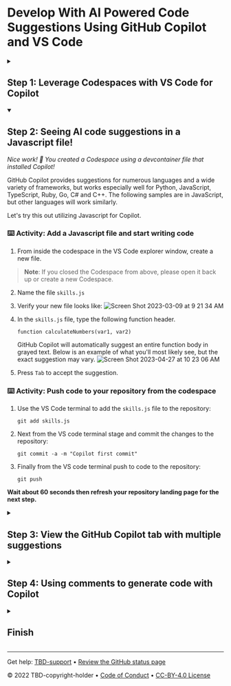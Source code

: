 # 	Develop With AI Powered Code Suggestions Using GitHub Copilot and VS Code

<!--step0

GitHub Copilot can help you code by offering autocomplete-style suggestions. You can learn how GitHub Copilot works, and what to consider while using GitHub Copilot. GitHub Copilot analyzes the context in the file you are editing, as well as related files, and offers suggestions from within your text editor. GitHub Copilot is powered by OpenAI Codex, a new AI system created by OpenAI.


- **Who this is for**: Developers, DevOps Engineers, Software development managers, Testers
- **What you'll learn**: How to install Copilot into a Codespace, accept suggestions from code, accept suggestions from comments
- **What you'll build**: Javascript files that will have code generated by Copilot AI for code and comment suggestions
- **Prerequisites**: To use GitHub Copilot you must have an active GitHub Copilot subscription. Sign up for 60 days free [Copilot](https://github.com/settings/copilot)
- **Timing**: This course is four steps long and can be completed in under an hour

<summary><h2> How to start this course!</h2></summary>
 
1. Above these instructions, click **Use this template**.
2. From the dropdown right-click **Create a new repository** and open the link in a new tab.
![Screen Shot 2023-03-07 at 9 28 54 AM](https://user-images.githubusercontent.com/26442605/223501605-e67051f7-50af-4ae0-a18f-6f733a8b6c62.png)
3. In the new tab, follow the prompts to create a new repository.
   - For owner, choose your personal account or an organization to host the repository.
   - We recommend creating a public repository—private repositories will use [Actions minutes](https://docs.github.com/en/billing/managing-billing-for-github-actions/about-billing-for-github-actions).
   ![Create a new repository](https://user-images.githubusercontent.com/1221423/169618722-406dc508-add4-4074-83f0-c7a7ad87f6f3.png)
4. After your new repository is created, wait about 20 seconds, then refresh the page. Follow the step-by-step instructions in the new repository's README.

endstep0-->

<details id=1>
<summary><h2>Step 1: Leverage Codespaces with VS Code for Copilot</h2></summary>

_Welcome to "	Develop With AI Powered Code Suggestions Using GitHub Copilot and VS Code"! :wave:_
 
GitHub Copilot is an AI pair programmer that helps you write code faster and with less work. It draws context from comments and code to suggest individual lines and whole functions instantly. GitHub Copilot is powered by OpenAI Codex, a generative pretrained language model created by OpenAI. 
 
**Copilot works with many code editors including VS Code, Visual Studio, JetBrains IDE and Neovim.**
 
Additionally GitHub Copilot is trained on all languages that appear in public repositories. For each language, the quality of suggestions you receive may depend on the volume and diversity of training data for that language.

Using Copilot inside a Codespace shows just how easy it is to get up and running with GitHub's suite of [Collaborative Coding](https://github.com/features#features-collaboration) tools.

 > **Note**
 > This skills exercise will focus on leveraging GitHub Codespace. It is recommended that you complete the GitHub skill, [Codespaces](https://github.com/skills/code-with-codespaces) before moving forward with this exercise.

### :keyboard: Activity: Enable Copilot inside a Codespace

**We recommend opening another browser tab to work through the following activities so you can keep these instructions open for reference.**
 
Before you open up a codespace on a repository, you can create a development container and define specific extenstions or configurations that will be used or installed in your codespace. Let's create this development container and add copilot to the list of extensions. 

1. Navigating back to your **Code** tab of your repository, click the **Add file** drop-down button, and then click `Create new file`.
1. Type or paste the following in the empty text field prompt to name your file.
   ```
   .devcontainer/devcontainer.json
   ```
1. In the body of the new **.devcontainer/devcontainer.json** file, add the following content:
   ```
   {
       // Name this configuration
       "name": "Codespace for Skills!",
       "customizations": {
           "vscode": {
               "extensions": [
                   "GitHub.copilot"
               ]
           }
       }
   }
   ```
1. Click **Commit changes** and then select **Commit changes directly to the `main` branch**.
1. Navigate back to the home page of your repository by clicking the **Code** tab located at the top left of the screen.
1. Click the **Code** button located in the middle of the page.
1. Click the **Codespaces** tab on the box that pops up.
1. Click the **Create codespace on main** button.

   **Wait about 2 minutes for the codespace to spin itself up.**

1. Verify your codespace is running. The browser should contain a VS Code web-based editor and a terminal should be present such as the below:
![Screen Shot 2023-03-09 at 9 09 07 AM](https://user-images.githubusercontent.com/26442605/224102962-d0222578-3f10-4566-856d-8d59f28fcf2e.png)
1. The `copilot` extension should show up in the VS Code extension list. Click the extensions sidebar tab. You should see the following:
![Screen Shot 2023-03-09 at 9 04 13 AM](https://user-images.githubusercontent.com/26442605/224102514-7d6d2f51-f435-401d-a529-7bae3ae3e511.png)
 
</details>

<details id=2 open>
<summary><h2>Step 2: Seeing AI code suggestions in a Javascript file!</h2></summary>

_Nice work! :tada: You created a Codespace using a devcontainer file that installed Copilot!_

GitHub Copilot provides suggestions for numerous languages and a wide variety of frameworks, but works especially well for Python, JavaScript, TypeScript, Ruby, Go, C# and C++. The following samples are in JavaScript, but other languages will work similarly.

Let's try this out utilizing Javascript for Copilot.
 
### :keyboard: Activity: Add a Javascript file and start writing code

1. From inside the codespace in the VS Code explorer window, create a new file. 
 
> **Note**:
> If you closed the Codespace from above, please open it back up or create a new Codespace.
 
2. Name the file `skills.js`
3. Verify your new file looks like:
 ![Screen Shot 2023-03-09 at 9 21 34 AM](https://user-images.githubusercontent.com/26442605/224105906-d1beb531-b747-4c7a-85ba-a12526488422.png)
4. In the `skills.js` file, type the following function header.
 
   ```
   function calculateNumbers(var1, var2)
   ```
   GitHub Copilot will automatically suggest an entire function body in grayed text. Below is an example of what you'll most likely see, but the exact suggestion may vary.
 ![Screen Shot 2023-04-27 at 10 23 06 AM](https://user-images.githubusercontent.com/26442605/234941079-b4bf3e9d-fc70-4b20-b74c-0ee753ba344e.png)

 
5. Press `Tab` to accept the suggestion.
 
### :keyboard: Activity: Push code to your repository from the codespace

1. Use the VS Code terminal to add the `skills.js` file to the repository:
 
   ```
   git add skills.js
   ```

2. Next from the VS code terminal stage and commit the changes to the repository:
 
   ```
   git commit -a -m "Copilot first commit"
   ```
 
3. Finally from the VS code terminal push to code to the repository:
 
   ```
   git push
   ```
 
**Wait about 60 seconds then refresh your repository landing page for the next step.**
 
</details>

<details id=3>
<summary><h2>Step 3: View the GitHub Copilot tab with multiple suggestions</h2></summary>

_Nice work! You just used AI code suggestions within a Javascript file by using GitHub Copilot :sparkles:_
 
Keep in mind that as you continue to use copilot, you may not want some of the suggestions GitHub Copilot offers. GitHub Copilot will show you multiple suggestions in a new tab.

### :keyboard: Activity: Pull the latest code to the Codespace repo.

> **Note**
 > Pull MUST be done prior to the next activity.
 
1. Use the VS Code terminal to pull the latest code:

   ```
   git pull
   ```
   
### :keyboard: Activity: Add another Javascript method and view all suggestions

1. From inside the codespace in the VS Code explorer window, create a new file. Note: If you closed the Codespace from above please open it back up or create a new Codespace.
2. Name the file `member.js`
3. In the `member.js` file, type the following function header.
   ```
   function skillsMember()
   ```
4. Stop typing and view the Copilot suggestion by hovering over the red squiggly and select the `...`
5. Click `Open Completions Panel`. Copilot will synthesize around 10 different code suggestions. You should see something like this:
 ![Screen Shot 2023-04-27 at 10 06 55 AM](https://user-images.githubusercontent.com/26442605/234937592-d196bd5e-8ac2-4d9a-87f4-94e8a9b6a417.png)
6. Find a solution you like and click `Accept Solution`. 
7. Your `member.js` file will be updated with your solution.
 
### :keyboard: Activity: Push code to your repository from the codespace

1. Use the VS Code terminal to add the `member.js` file to the repository:
 
   ```
   git add member.js
   ```

2. Next from the VS code terminal stage and commit the changes to the repository:
 
   ```
   git commit -a -m "Copilot second commit"
   ```
 
3. Finally from the VS code terminal push to code to the repository:
 
   ```
   git push
   ```
    
 > **Note**
 > We are using -f to force to the push to the repository.

**Wait about 60 seconds then refresh your repository landing page for the next step.**

</details>

<details id=4>
<summary><h2>Step 4: Using comments to generate code with Copilot</h2></summary>

_Nicely done utilizing the Copilot tab!_ :partying_face:

You now have leveraged the Copilot quick tab auto-suggest as well as the Copilot hub to accept AI generated suggestions. 

Now lets see how you can leverage comments to generate Copilot suggestions!

### :keyboard: Activity: Pull the latest code to the Codespace repo.

> **Note**
 > Pull MUST be done prior to the next activity.
 
1. Use the VS Code terminal to pull the latest code:

   ```
   git pull
   ```
   
### :keyboard: Activity: Generate Copilot suggested code from comments.

1. From inside the codespace in the VS Code explorer window, create a new file. (If you closed the Codespace from above, please open it back up or create a new Codespace.)
2. Name the file `comments.js`.
3. Type the following comment into the file:
   ```
   // Create web server
   ```
4. Press `enter` to go to a new line.
5. Copilot will suggest a code block.
6. Hover over the red squggly and select the `...`
7. Click `Open Completions Panel`. Copilot will synthesise around 10 different code suggestions. You should see somethig like this:
 ![Screen Shot 2023-04-25 at 3 59 42 PM](https://user-images.githubusercontent.com/26442605/234425509-74ea96e0-bbd6-417b-84c5-73546ac7b2cd.png)
8. Find a solution you like and click `Accept Solution`. 
7. Your `comments.js` file will be updated with your solution.
 
### :keyboard: Activity: Push code to your repository from the codespace

1. Use the VS Code terminal to add the `comments.js` file to the repository:
 
   ```
   git add comments.js
   ```

2. Next from the VS code terminal stage and commit the changes to the repository:
 
   ```
   git commit -a -m "Copilot third commit"
   ```
 
3. Finally from the VS code terminal push to code to the repository:
 
   ```
   git push 
   ```
    
 > **Note**
 > We are using -f to force to the push to the repository.

**Wait about 60 seconds then refresh your repository landing page for the next step.**

</details>

<details id=X>
<summary><h2>Finish</h2></summary>

_Congratulations friend, you've completed this course!_

<img src="https://octodex.github.com/images/welcometocat.png" alt=celebrate width=300 align=right>

Here's a recap of all the tasks you completed:

* Set up Copilot inside a Codespace.
* Use Copilot to accept suggested code.
* Use Copilot's hub for alternate suggestions.
* Leverage comments to have Copilot auto-suggest code.

### Additional learning and resources
 
- [Copilot for Individuals](https://docs.github.com/en/copilot/overview-of-github-copilot/about-github-copilot-for-individuals)
- [Copilot for Business](https://docs.github.com/en/copilot/overview-of-github-copilot/about-github-copilot-for-business)
- [Getting started with Copilot](https://docs.github.com/en/copilot/getting-started-with-github-copilot/getting-started-with-github-copilot-in-visual-studio-code)
- [Configure Copilot settings](https://docs.github.com/en/copilot/configuring-github-copilot/configuring-github-copilot-settings-on-githubcom)


### What's next?

- [We'd love to hear what you thought of this course](https://github.com/skills/.github/discussions).
- [Learn another GitHub skill](https://github.com/skills).
- [Read the Get started with GitHub docs](https://docs.github.com/en/get-started).
- To find projects to contribute to, check out [GitHub Explore](https://github.com/explore).

</details>

---

Get help: [TBD-support](TBD-support-link) &bull; [Review the GitHub status page](https://www.githubstatus.com/)

&copy; 2022 TBD-copyright-holder &bull; [Code of Conduct](https://www.contributor-covenant.org/version/2/1/code_of_conduct/code_of_conduct.md) &bull; [CC-BY-4.0 License](https://creativecommons.org/licenses/by/4.0/legalcode)
